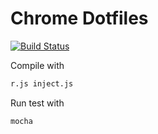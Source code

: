# Chrome Dotfiles

[![Build Status](https://travis-ci.org/Grouper/lobstertrap.png)](https://travis-ci.org/nottombrown/chrome-dotfiles)


Compile with

```bash
r.js inject.js
```


Run test with

```bash
mocha
```